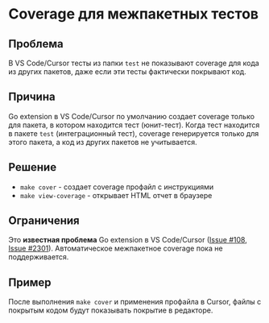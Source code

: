 # Coverage для межпакетных тестов

## Проблема

В VS Code/Cursor тесты из папки `test` не показывают coverage для кода из других пакетов, даже если эти тесты фактически покрывают код.

## Причина

Go extension в VS Code/Cursor по умолчанию создает coverage только для пакета, в котором находится тест (юнит-тест). Когда тест находится в пакете `test` (интеграционный тест), coverage генерируется только для этого пакета, а код из других пакетов не учитывается.

## Решение

- `make cover` - создает coverage профайл с инструкциями
- `make view-coverage` - открывает HTML отчет в браузере

## Ограничения

Это **известная проблема** Go extension в VS Code/Cursor ([Issue #108](https://github.com/golang/vscode-go/issues/108), [Issue #2301](https://github.com/golang/vscode-go/issues/2301)). Автоматическое межпакетное coverage пока не поддерживается.

## Пример

После выполнения `make cover` и применения профайла в Cursor, файлы с покрытым кодом будут показывать покрытие в редакторе.
